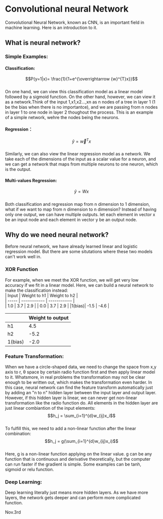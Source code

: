 # Convolutional neural Network     
Convolutional Neural Network, known as CNN, is an important field in machine learning. Here is an introduction to it.       
## What is neural network?
### Simple Examples:
#### Classification: 
$$P(y=1|x)= \frac{1}{1+e^{\overrightarrow {w}^{T}x}}$$       
On one hand, we can view this classification model as a linear model followed by a sigmoid function. On the other hand, however, we can view it as a network.Think of the input 1,x1,x2...,xn as n nodes of a tree in layer 1 (1 be the bias when there is no importantce), and we are passing from n nodes in layer 1 to one node in layer 2 thoughout the process. This is an example of a simple network, wehre the nodes being the neurons. 
#### Regression：
$$\hat y = \overrightarrow {w}^{T}x$$      
Similarly, we can also view the linear regression model as a network. We take each of the dimensions of the input as a scalar value for a neuron, and we can get a network that maps from multiple neurons to one neuron, which is the output.   
#### Multi-values Regression: 
$$\hat y = Wx$$  
Both classification and regression map from n dimension to 1 dimension, what if we want to map from n dimension to n dimension? Instead of having only one output, we can have multiple outputs. let each element in vector x be an input node and each element in vector y be an output node.                
## Why do we need neural network?
Before neural network, we have already learned linear and logistic regression model. But there are some situtations where these two models can't work well in.    
### XOR Function          
For example, when we meet the XOR function, we will get very low accuracy if we fit in a linear model. Here, we can build a neural network to make the classification instead:      
| Input | Weight to h1 | Weight to h2 |     
| ----- | ------------ | ------------ |   
| 1.0   | 3.7          | 2.9          |
| 0.0   | 3.7          | 2.9          | 
|1(bias)| -1.5         | -4.6         |         

|       | Weight to output | 
| ----- | ---------------- | 
| h1    | 4.5          | 
| h2    | -5.2         |  
|1(bias)| -2.0         | 
### Feature Transformation:
When we have a circle-shaped data, we need to change the space from x,y axis to r, θ space by certain radio function first and then apply linear model to it. Whatsmore, in real problems the transformation may not be clear enough to be written out, which makes the transformation even harder. In this case, neural network can find the feature transform automatically just by adding an "n to n" hidden layer between the input layer and output layer. However, if this hidden layer is linear, we can never get non-linear transformation like the radio function do. All elements in the hidden layer are just linear combiantion of the input elements:     
$$h_j = \sum_{i=1}^{d}w_{ij}x_i$$     
To fulfill this, we need to add a non-linear function after the linear combination:
$$h_j = g(\sum_{i=1}^{d}w_{ij}x_i)$$     
Here, g is a non-linear function applying on the linear value. g can be any function that is continuous and derivative theoretically, but the computer can run faster if the gradient is simple. Some examples can be tanh, sigmoid or relu function.
### Deep Learning:
Deep learning literally just means more hidden layers. As we have more layers, the network gets deeper and can perform more complicated function.








Nov.3rd

